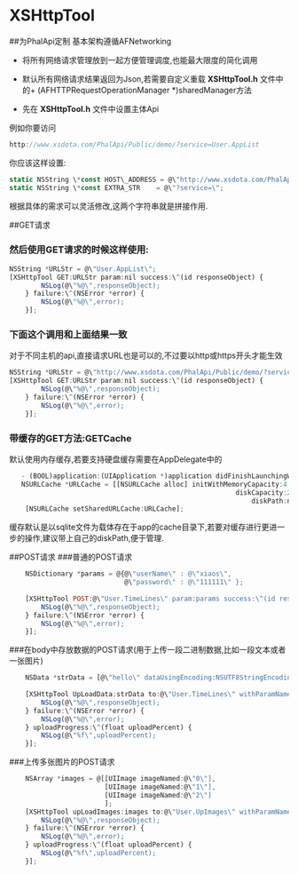 # XSHttpTool
##为PhalApi定制 基本架构遵循AFNetworking 

* 将所有网络请求管理放到一起方便管理调度,也能最大限度的简化调用
* 默认所有网络请求结果返回为Json,若需要自定义重载 **XSHttpTool.h** 文件中的+ (AFHTTPRequestOperationManager *)sharedManager方法

* 先在 **XSHttpTool.h** 文件中设置主体Api  
	
例如你要访问
```javascript
http://www.xsdota.com/PhalApi/Public/demo/?service=User.AppList
```
	
你应该这样设置:
```javascript
static NSString \*const HOST\_ADDRESS = @\"http://www.xsdota.com/PhalApi/Public/demo";
static NSString \*const EXTRA_STR    = @\"?service=\";
```
根据具体的需求可以灵活修改,这两个字符串就是拼接作用.

##GET请求
### 然后使用GET请求的时候这样使用:
```javascript
NSString *URLStr = @\"User.AppList\";
[XSHttpTool GET:URLStr param:nil success:\^(id responseObject) {
        NSLog(@\"%@\",responseObject);
    } failure:\^(NSError *error) {
        NSLog(@\"%@\",error);
    }];
```   

###  下面这个调用和上面结果一致   
 对于不同主机的api,直接请求URL也是可以的,不过要以http或https开头才能生效
```javascript
NSString *URLStr = @\"http://www.xsdota.com/PhalApi/Public/demo/?service=User.AppList";
[XSHttpTool GET:URLStr param:nil success:\^(id responseObject) {
        NSLog(@\"%@\",responseObject);
    } failure:\^(NSError *error) {
        NSLog(@\"%@\",error);
    }];   
```    
    
### 带缓存的GET方法:GETCache  
   默认使用内存缓存,若要支持硬盘缓存需要在AppDelegate中的
```javascript
   - (BOOL)application:(UIApplication *)application didFinishLaunchingWithOptions:(NSDictionary *)launchOptions方法中添加:
   NSURLCache *URLCache = [[NSURLCache alloc] initWithMemoryCapacity:4 * 1024 * 1024
                                                         diskCapacity:20 * 1024 * 1024
                                                             diskPath:nil];
    [NSURLCache setSharedURLCache:URLCache];
```
    
   缓存默认是以sqlite文件为载体存在于app的cache目录下,若要对缓存进行更进一步的操作,建议带上自己的diskPath,便于管理.
    
   
##POST请求
###普通的POST请求
```javascript
	NSDictionary *params = @{@\"userName\" : @\"xiaos\",
                             @\"password\" : @\"111111\" };
                             
    [XSHttpTool POST:@\"User.TimeLines\" param:params success:\^(id responseObject) {
        NSLog(@\"%@\",responseObject);
    } failure:\^(NSError *error) {
        NSLog(@\"%@\",error);
    }];
```    
###在body中存放数据的POST请求(用于上传一段二进制数据,比如一段文本或者一张图片)
```javascript	
    NSData *strData = [@\"hello\" dataUsingEncoding:NSUTF8StringEncoding];
    
    [XSHttpTool UpLoadData:strData to:@\"User.TimeLines\" withParamName:nil fileName:@\"file\" mimeType:@\"text/html\" param:nil success:\^(id responseObject) {
        NSLog(@\"%@\",responseObject);
    } failure:\^(NSError *error) {
        NSLog(@\"%@\",error);
    } uploadProgress:\^(float uploadPercent) {
        NSLog(@\"%f\",uploadPercent);
    }];
```

###上传多张图片的POST请求
```javascript   
    NSArray *images = @[[UIImage imageNamed:@\"0\"],
                        [UIImage imageNamed:@\"1\"],
                        [UIImage imageNamed:@\"2\"]
                        ];
    [XSHttpTool upLoadImages:images to:@\"User.UpImages\" withParamName:nil ratio:0.1f param:nil success:\^(id responseObject) {
        NSLog(@\"%@\",responseObject);
    } failure:\^(NSError *error) {
        NSLog(@\"%@\",error);
    } uploadProgress:\^(float uploadPercent) {
        NSLog(@\"%f\",uploadPercent);
    }];
```


